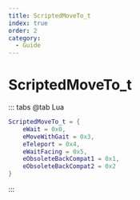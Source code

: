 ```yaml
---
title: ScriptedMoveTo_t
index: true
order: 2
category:
  - Guide
---
```


# ScriptedMoveTo_t
::: tabs
@tab Lua
```lua
ScriptedMoveTo_t = {
    eWait = 0x0,
    eMoveWithGait = 0x3,
    eTeleport = 0x4,
    eWaitFacing = 0x5,
    eObsoleteBackCompat1 = 0x1,
    eObsoleteBackCompat2 = 0x2
}
```
:::
